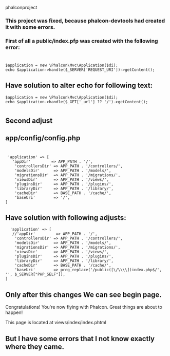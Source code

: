  phalconproject
 
### This project was fixed, because phalcon-devtools had created it with some errors. 
### First of all a public/index.pfp was created with the following error:
#
    $application = new \Phalcon\Mvc\Application($di);
    echo $application->handle($_SERVER['REQUEST_URI'])->getContent();

## Have solution to alter echo for following text:
 
    $application = new \Phalcon\Mvc\Application($di);
    echo $application->handle($_GET['_url'] ?? '/')->getContent();
   
#
## Second adjust
## app/config/config.php
#
     'application' => [
       'appDir'         => APP_PATH . '/',
        'controllersDir' => APP_PATH . '/controllers/',
        'modelsDir'      => APP_PATH . '/models/',
        'migrationsDir'  => APP_PATH . '/migrations/',
        'viewsDir'       => APP_PATH . '/views/',
        'pluginsDir'     => APP_PATH . '/plugins/',
        'libraryDir'     => APP_PATH . '/library/',
        'cacheDir'       => BASE_PATH . '/cache/',
        'baseUri'        => '/',
    ]
 ## Have solution with following adjusts:
 
      'application' => [
       //'appDir'         => APP_PATH . '/',
        'controllersDir' => APP_PATH . '/controllers/',
        'modelsDir'      => APP_PATH . '/models/',
        'migrationsDir'  => APP_PATH . '/migrations/',
        'viewsDir'       => APP_PATH . '/views/',
        'pluginsDir'     => APP_PATH . '/plugins/',
        'libraryDir'     => APP_PATH . '/library/',
        'cacheDir'       => BASE_PATH . '/cache/',
        'baseUri'        => preg_replace('/public([\/\\\\])index.php$/', '', $_SERVER["PHP_SELF"]),
    ]
 
 ## Only after this changes We can see begin page.
 
Congratulations!
You're now flying with Phalcon. Great things are about to happen!

This page is located at views/index/index.phtml

## But I have some errors that I not know exactly where they came.
